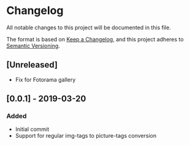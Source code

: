 # Changelog
All notable changes to this project will be documented in this file.

The format is based on [Keep a Changelog](https://keepachangelog.com/en/1.0.0/),
and this project adheres to [Semantic Versioning](https://semver.org/spec/v2.0.0.html).

## [Unreleased]
- Fix for Fotorama gallery

## [0.0.1] - 2019-03-20
### Added
- Initial commit
- Support for regular img-tags to picture-tags conversion

